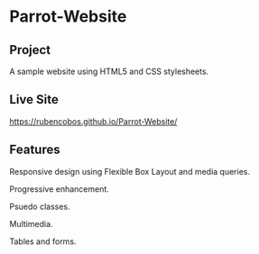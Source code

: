 Parrot-Website
==============

Project
-------

A sample website using HTML5 and CSS stylesheets.

Live Site
---------

https://rubencobos.github.io/Parrot-Website/

Features
--------

Responsive design using Flexible Box Layout and media queries.

Progressive enhancement.

Psuedo classes.

Multimedia.

Tables and forms.
